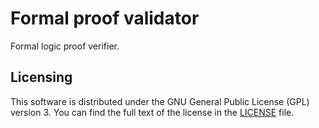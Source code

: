 # Formal proof validator

Formal logic proof verifier.

## Licensing

This software is distributed under the GNU General Public License (GPL) version 3. You can find the full text of the license in the [LICENSE](LICENSE.txt) file.
